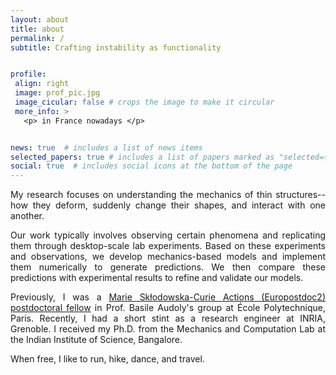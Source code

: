 ```yaml
---
layout: about
title: about
permalink: /
subtitle: Crafting instability as functionality


profile:
 align: right
 image: prof_pic.jpg
 image_cicular: false # crops the image to make it circular
 more_info: >
   <p> in France nowadays </p>


news: true  # includes a list of news items
selected_papers: true # includes a list of papers marked as "selected={true}"
social: true  # includes social icons at the bottom of the page
---
```

<p style='text-align: justify;'> My research focuses on understanding the mechanics of thin structures-- how they deform, suddenly change their shapes, and interact with one another.</p>

<p style='text-align: justify;'> Our work typically involves observing certain phenomena and replicating them through desktop-scale lab experiments. Based on these experiments and observations, we develop mechanics-based models and implement them numerically to generate predictions. We then compare these predictions with experimental results to refine and validate our models.</p>

<p style='text-align: justify;'> Previously, I was a <a href='https://postdoc2.eurotech-universities.eu/projects/arun-kumar/'>Marie Skłodowska-Curie Actions (Europostdoc2) postdoctoral fellow</a> in Prof. Basile Audoly's group at École Polytechnique, Paris. Recently, I had a short stint as a research engineer at INRIA, Grenoble. I received my Ph.D. from the Mechanics and Computation Lab at the Indian Institute of Science, Bangalore. </p>

<p style='text-align: justify;'> When free, I like to run, hike, dance, and travel.</p>
